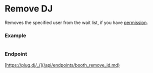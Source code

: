 # Remove DJ

Removes the specified user from the wait list, if you have [permission](/api/roles.md).

### Example

```js

```

### Endpoint

[https://plug.dj/_/](/api/endpoints/booth_remove_id.md)